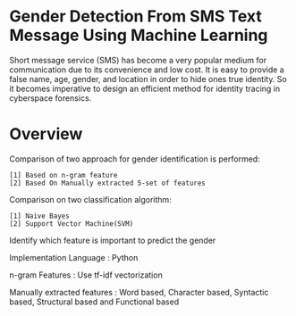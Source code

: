 # Gender Detection From SMS Text Message Using Machine Learning
Short message service (SMS) has become a very popular medium for communication due to its convenience and low cost. It is easy to provide a false name, age, gender, and location in order to hide ones true identity. So it becomes imperative to design an efficient method for identity tracing in cyberspace forensics.

# Overview
Comparison of two approach for gender identification is performed:     

	[1] Based on n-gram feature                                                                                                       
	[2] Based On Manually extracted 5-set of features                                                                                

Comparison on two classification algorithm:                                                                                               

	[1] Naive Bayes                                                                                                                   
 	[2] Support Vector Machine(SVM)                                                                                                   

Identify which feature is important to predict the gender                                                                                 

Implementation Language : Python                                                                                                           

n-gram Features : Use tf-idf vectorization                                                                                                 

Manually extracted features :  Word based, Character based, Syntactic based, Structural based and Functional based                         
